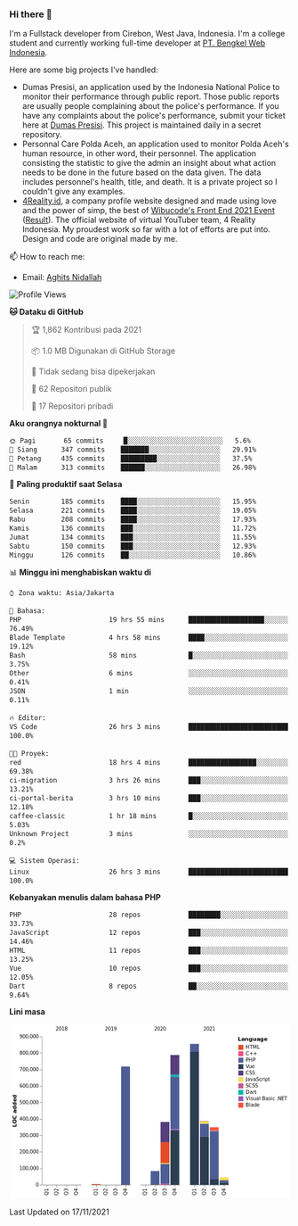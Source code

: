 ### Hi there 👋
I'm a Fullstack developer from Cirebon, West Java, Indonesia. I'm a college student and currently working full-time developer at [PT. Bengkel Web Indonesia](https://github.com/PT-Bengkel-Web-Indonesia).

Here are some big projects I've handled:
- Dumas Presisi, an application used by the Indonesia National Police to monitor their performance through public report. Those public reports are usually people complaining about the police's performance. If you have any complaints about the police's performance, submit your ticket here at [Dumas Presisi](https://dumaspresisi.polri.go.id/dumaspro). This project is maintained daily in a secret repository.
- Personnal Care Polda Aceh, an application used to monitor Polda Aceh's human resource, in other word, their personnel. The application consisting the statistic to give the admin an insight about what action needs to be done in the future based on the data given. The data includes personnel's health, title, and death. It is a private project so I couldn't give any examples.
- [4Reality.id](https://4reality.id), a company profile website designed and made using love and the power of simp, the best of [Wibucode's Front End 2021 Event](https://github.com/wibucode02/submision-event-frontend-2021) ([Result](https://github.com/wibucode02/top-5-pemenang-event-front-end-wibucode-2021)). The official website of virtual YouTuber team, 4 Reality Indonesia. My proudest work so far with a lot of efforts are put into. Design and code are original made by me.

📫 How to reach me:
- Email: [Aghits Nidallah](mailto:yourlovelydev@gmail.com)

<!--START_SECTION:waka-->
![Profile Views](http://img.shields.io/badge/Profil%20dilihat-1-blue)

**🐱 Dataku di GitHub** 

> 🏆 1,862 Kontribusi pada 2021
 > 
> 📦 1.0 MB Digunakan di GitHub Storage 
 > 
> 🚫 Tidak sedang bisa dipekerjakan
 > 
> 📜 62 Repositori publik 
 > 
> 🔑 17 Repositori pribadi  
 > 
**Aku orangnya nokturnal 🦉** 

```text
🌞 Pagi       65 commits     █░░░░░░░░░░░░░░░░░░░░░░░░   5.6% 
🌆 Siang      347 commits    ███████░░░░░░░░░░░░░░░░░░   29.91% 
🌃 Petang     435 commits    █████████░░░░░░░░░░░░░░░░   37.5% 
🌙 Malam      313 commits    ██████░░░░░░░░░░░░░░░░░░░   26.98%

```
📅 **Paling produktif saat Selasa** 

```text
Senin        185 commits    ████░░░░░░░░░░░░░░░░░░░░░   15.95% 
Selasa       221 commits    ████░░░░░░░░░░░░░░░░░░░░░   19.05% 
Rabu         208 commits    ████░░░░░░░░░░░░░░░░░░░░░   17.93% 
Kamis        136 commits    ███░░░░░░░░░░░░░░░░░░░░░░   11.72% 
Jumat        134 commits    ███░░░░░░░░░░░░░░░░░░░░░░   11.55% 
Sabtu        150 commits    ███░░░░░░░░░░░░░░░░░░░░░░   12.93% 
Minggu       126 commits    ██░░░░░░░░░░░░░░░░░░░░░░░   10.86%

```


📊 **Minggu ini menghabiskan waktu di** 

```text
⌚︎ Zona waktu: Asia/Jakarta

💬 Bahasa: 
PHP                      19 hrs 55 mins      ███████████████████░░░░░░   76.49% 
Blade Template           4 hrs 58 mins       ████░░░░░░░░░░░░░░░░░░░░░   19.12% 
Bash                     58 mins             █░░░░░░░░░░░░░░░░░░░░░░░░   3.75% 
Other                    6 mins              ░░░░░░░░░░░░░░░░░░░░░░░░░   0.41% 
JSON                     1 min               ░░░░░░░░░░░░░░░░░░░░░░░░░   0.11%

🔥 Editor: 
VS Code                  26 hrs 3 mins       █████████████████████████   100.0%

🐱‍💻 Proyek: 
red                      18 hrs 4 mins       █████████████████░░░░░░░░   69.38% 
ci-migration             3 hrs 26 mins       ███░░░░░░░░░░░░░░░░░░░░░░   13.21% 
ci-portal-berita         3 hrs 10 mins       ███░░░░░░░░░░░░░░░░░░░░░░   12.18% 
caffee-classic           1 hr 18 mins        █░░░░░░░░░░░░░░░░░░░░░░░░   5.03% 
Unknown Project          3 mins              ░░░░░░░░░░░░░░░░░░░░░░░░░   0.2%

💻 Sistem Operasi: 
Linux                    26 hrs 3 mins       █████████████████████████   100.0%

```

**Kebanyakan menulis dalam bahasa PHP** 

```text
PHP                      28 repos            ████████░░░░░░░░░░░░░░░░░   33.73% 
JavaScript               12 repos            ███░░░░░░░░░░░░░░░░░░░░░░   14.46% 
HTML                     11 repos            ███░░░░░░░░░░░░░░░░░░░░░░   13.25% 
Vue                      10 repos            ███░░░░░░░░░░░░░░░░░░░░░░   12.05% 
Dart                     8 repos             ██░░░░░░░░░░░░░░░░░░░░░░░   9.64%

```


**Lini masa**

![Chart not found](https://raw.githubusercontent.com/NikarashiHatsu/NikarashiHatsu/master/charts/bar_graph.png) 


 Last Updated on 17/11/2021
<!--END_SECTION:waka-->
